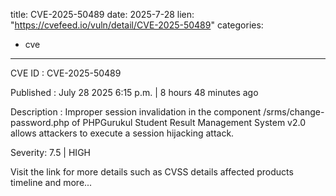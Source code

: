  
title: CVE-2025-50489
date: 2025-7-28
lien: "https://cvefeed.io/vuln/detail/CVE-2025-50489"
categories:
  - cve
---

CVE ID : CVE-2025-50489

Published :  July 28
2025
6:15 p.m. | 8 hours
48 minutes ago

Description : Improper session invalidation in the component /srms/change-password.php of PHPGurukul Student Result Management System v2.0 allows attackers to execute a session hijacking attack.

Severity: 7.5 | HIGH

Visit the link for more details
such as CVSS details
affected products
timeline
and more...
